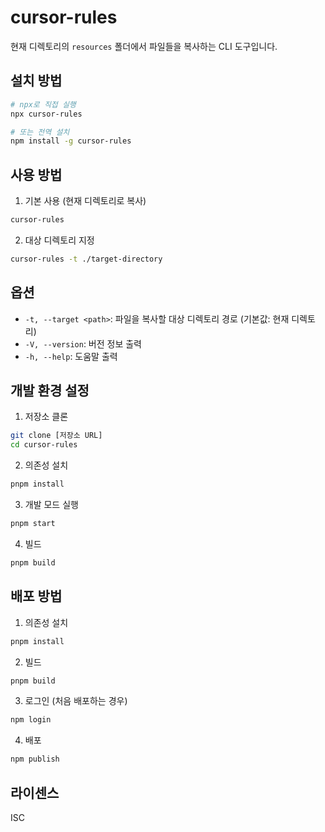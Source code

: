 # cursor-rules

현재 디렉토리의 `resources` 폴더에서 파일들을 복사하는 CLI 도구입니다.

## 설치 방법

```bash
# npx로 직접 실행
npx cursor-rules

# 또는 전역 설치
npm install -g cursor-rules
```

## 사용 방법

1. 기본 사용 (현재 디렉토리로 복사)

```bash
cursor-rules
```

2. 대상 디렉토리 지정

```bash
cursor-rules -t ./target-directory
```

## 옵션

- `-t, --target <path>`: 파일을 복사할 대상 디렉토리 경로 (기본값: 현재 디렉토리)
- `-V, --version`: 버전 정보 출력
- `-h, --help`: 도움말 출력

## 개발 환경 설정

1. 저장소 클론

```bash
git clone [저장소 URL]
cd cursor-rules
```

2. 의존성 설치

```bash
pnpm install
```

3. 개발 모드 실행

```bash
pnpm start
```

4. 빌드

```bash
pnpm build
```

## 배포 방법

1. 의존성 설치

```bash
pnpm install
```

2. 빌드

```bash
pnpm build
```

3. 로그인 (처음 배포하는 경우)

```bash
npm login
```

4. 배포

```bash
npm publish
```

## 라이센스

ISC
